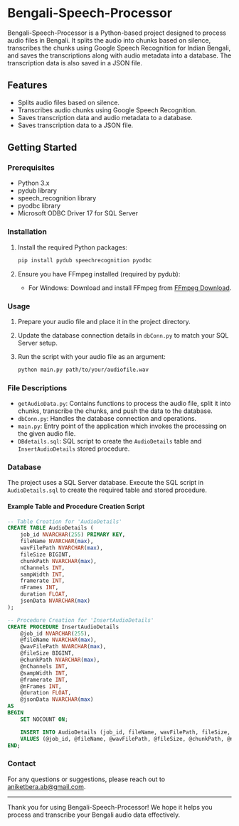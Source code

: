 # Bengali-Speech-Processor

Bengali-Speech-Processor is a Python-based project designed to process audio files in Bengali. It splits the audio into chunks based on silence, transcribes the chunks using Google Speech Recognition for Indian Bengali, and saves the transcriptions along with audio metadata into a database. The transcription data is also saved in a JSON file.

## Features

- Splits audio files based on silence.
- Transcribes audio chunks using Google Speech Recognition.
- Saves transcription data and audio metadata to a database.
- Saves transcription data to a JSON file.

## Getting Started

### Prerequisites

- Python 3.x
- pydub library
- speech_recognition library
- pyodbc library
- Microsoft ODBC Driver 17 for SQL Server

### Installation

1. Install the required Python packages:
    ```bash
    pip install pydub speechrecognition pyodbc
    ```

2. Ensure you have FFmpeg installed (required by pydub):
    - For Windows: Download and install FFmpeg from [FFmpeg Download](https://ffmpeg.org/download.html).

### Usage

1. Prepare your audio file and place it in the project directory.

2. Update the database connection details in `dbConn.py` to match your SQL Server setup.

3. Run the script with your audio file as an argument:
    ```bash
    python main.py path/to/your/audiofile.wav
    ```

### File Descriptions

- `getAudioData.py`: Contains functions to process the audio file, split it into chunks, transcribe the chunks, and push the data to the database.
- `dbConn.py`: Handles the database connection and operations.
- `main.py`: Entry point of the application which invokes the processing on the given audio file.
- `DBdetails.sql`: SQL script to create the `AudioDetails` table and `InsertAudioDetails` stored procedure.

### Database

The project uses a SQL Server database. Execute the SQL script in `AudioDetails.sql` to create the required table and stored procedure.

#### Example Table and Procedure Creation Script

```sql
-- Table Creation for 'AudioDetails'
CREATE TABLE AudioDetails (
    job_id NVARCHAR(255) PRIMARY KEY,
    fileName NVARCHAR(max),
    wavFilePath NVARCHAR(max),
    fileSize BIGINT,
    chunkPath NVARCHAR(max),
    nChannels INT,
    sampWidth INT,
    framerate INT,
    nFrames INT,
    duration FLOAT,
    jsonData NVARCHAR(max)
);

-- Procedure Creation for 'InsertAudioDetails'
CREATE PROCEDURE InsertAudioDetails
    @job_id NVARCHAR(255),
    @fileName NVARCHAR(max),
    @wavFilePath NVARCHAR(max),
    @fileSize BIGINT,
    @chunkPath NVARCHAR(max),
    @nChannels INT,
    @sampWidth INT,
    @framerate INT,
    @nFrames INT,
    @duration FLOAT,
    @jsonData NVARCHAR(max)
AS
BEGIN
    SET NOCOUNT ON;

    INSERT INTO AudioDetails (job_id, fileName, wavFilePath, fileSize, chunkPath, nChannels, sampWidth, framerate, nFrames, duration, jsonData)
    VALUES (@job_id, @fileName, @wavFilePath, @fileSize, @chunkPath, @nChannels, @sampWidth, @framerate, @nFrames, @duration, @jsonData);
END;
```

### Contact

For any questions or suggestions, please reach out to [aniketbera.ab@gmail.com](mailto:aniketbera.ab@gmail.com).

---

Thank you for using Bengali-Speech-Processor! We hope it helps you process and transcribe your Bengali audio data effectively.
